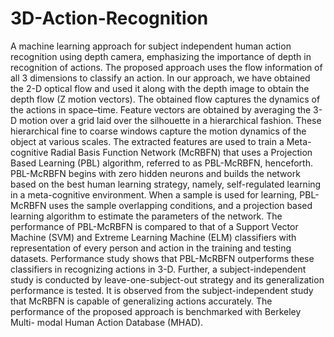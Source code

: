 # 3D-Action-Recognition
A machine learning approach for subject independent human action recognition using depth camera, emphasizing the importance of depth in recognition of actions. The proposed approach uses the flow information of all 3 dimensions to classify an action. In our approach, we have obtained the 2-D optical flow and used it along with the depth image to obtain the depth flow (Z motion vectors). The obtained flow captures the dynamics of the actions in space–time. Feature vectors are obtained by averaging the 3-D motion over a grid laid over the silhouette in a hierarchical fashion. These hierarchical fine to coarse windows capture the motion dynamics of the object at various scales. The extracted features are used to train a Meta-cognitive Radial Basis Function Network (McRBFN) that uses a Projection Based Learning (PBL) algorithm, referred to as PBL-McRBFN, henceforth. PBL-McRBFN begins with zero hidden neurons and builds the network based on the best human learning strategy, namely, self-regulated learning in a meta-cognitive environment. When a sample is used for learning, PBL- McRBFN uses the sample overlapping conditions, and a projection based learning algorithm to estimate the parameters of the network. The performance of PBL-McRBFN is compared to that of a Support Vector Machine (SVM) and Extreme Learning Machine (ELM) classifiers with representation of every person and action in the training and testing datasets. Performance study shows that PBL-McRBFN outperforms these classifiers in recognizing actions in 3-D. Further, a subject-independent study is conducted by leave-one-subject-out strategy and its generalization performance is tested. It is observed from the subject-independent study that McRBFN is capable of generalizing actions accurately. The performance of the proposed approach is benchmarked with Berkeley Multi- modal Human Action Database (MHAD).
